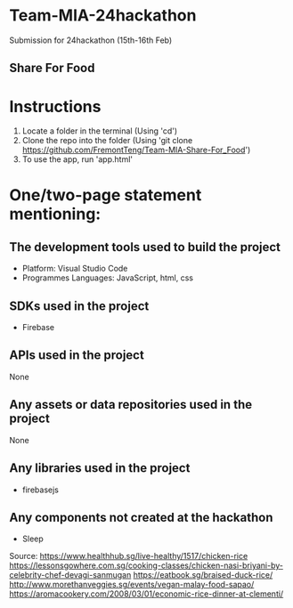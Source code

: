 # Team-MIA-24hackathon
Submission for 24hackathon (15th-16th Feb)

## Share For Food

# Instructions
1) Locate a folder in the terminal (Using 'cd')
2) Clone the repo into the folder (Using 'git clone https://github.com/FremontTeng/Team-MIA-Share-For_Food')
3) To use the app, run 'app.html'

# One/two-page statement mentioning:
## The development tools used to build the project
- Platform: Visual Studio Code
- Programmes Languages: JavaScript, html, css
## SDKs used in the project
- Firebase
## APIs used in the project
None
## Any assets or data repositories used in the project
None
## Any libraries used in the project
- firebasejs
## Any components not created at the hackathon
- Sleep

Source:
https://www.healthhub.sg/live-healthy/1517/chicken-rice
https://lessonsgowhere.com.sg/cooking-classes/chicken-nasi-briyani-by-celebrity-chef-devagi-sanmugan
https://eatbook.sg/braised-duck-rice/
http://www.morethanveggies.sg/events/vegan-malay-food-sapao/
https://aromacookery.com/2008/03/01/economic-rice-dinner-at-clementi/